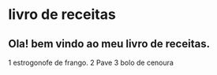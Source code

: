 # livro de receitas
## Ola! bem vindo ao meu livro de receitas.

1 estrogonofe de frango.
2 Pave
3 bolo de cenoura